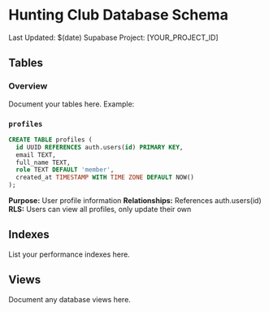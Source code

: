 # Hunting Club Database Schema

Last Updated: $(date)
Supabase Project: [YOUR_PROJECT_ID]

## Tables

### Overview
Document your tables here. Example:

### `profiles`
```sql
CREATE TABLE profiles (
  id UUID REFERENCES auth.users(id) PRIMARY KEY,
  email TEXT,
  full_name TEXT,
  role TEXT DEFAULT 'member',
  created_at TIMESTAMP WITH TIME ZONE DEFAULT NOW()
);
```

**Purpose:** User profile information
**Relationships:** References auth.users(id)
**RLS:** Users can view all profiles, only update their own

## Indexes
List your performance indexes here.

## Views
Document any database views here.
